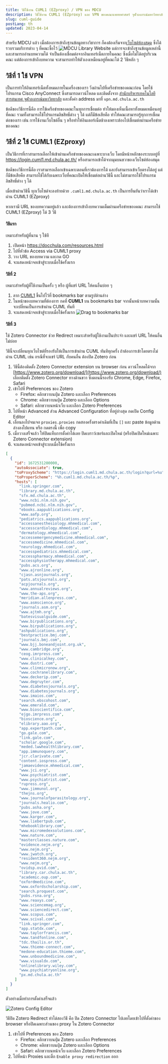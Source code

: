 ```yaml
---
title: วิธีใช้งาน CUML1 (EZproxy) / VPN ของ MDCU
description: วิธีใช้งาน CUML1 (EZproxy) และ VPN ของคณะแพทยศาสตร์ จุฬาลงกรณ์มหาวิทยาลัย (MDCU) สำหรับ นิสิต แพทย์ประจำบ้าน resident อาจารย์ staff เจ้าหน้าที่ บุคลากร
slug: cuml-guide
postLang: th
updated: 2023-04-14
---
```


สำหรับ MDCU แล้ว เมื่อต้องการเข้าถึงฐานข้อมูลทางวิชาการ ก็คงต้องเริ่มจาก[เว็บไซต์ห้องสมุด](http://library.md.chula.ac.th) ซึ่งได้รวบรวมบริการต่าง ๆ ที่คณะซื้อไว้
![MDCU Library Website](../2021-03-13-cuml-guide/library.md.chula.ac.th.webp)
แต่การจะเข้าถึงฐานข้อมูลเหล่านี้และสามารถอ่านบทความได้ จำเป็นต้องเชื่อมต่อจากอินเทอร์เน็ตภายในคณะ ซึ่งเมื่อไม่ได้อยู่บริเวณคณะ แต่ต้องการเข้าถึงบทความ จะสามารถทำให้ตัวเองเหมือนอยู่ที่คณะได้ 2 วิธีหลัก ๆ

## วิธีที่ 1 ใช้ VPN

เป็นการทำให้อินเทอร์เน็ตทั้งหมดภายในเครื่องของเรา วิ่งผ่านไปที่เครือข่ายของคณะก่อน โดยใช้โปรแกรม Cisco AnyConnect ซึ่งสามารถดาวน์โหลด และติดตั้งจาก [สำนักบริหารเทคโนโลยีสารสนเทศ จุฬาลงกรณ์มหาวิทยาลัย](https://www.it.chula.ac.th/service/cunet-vpn-service/) และตั้งค่า address มาที่ `vpn.md.chula.ac.th`

ข้อดีของวิธีการนี้คือ การใช้เครือข่ายของคณะในทุกการเชื่อมต่อ ทำให้มองเห็นเนื้อหาทั้งหมดเหมือนอยู่ที่คณะ รวมทั้งสามารถใช้โปรแกรมลิขสิทธิ์ต่าง ๆ ได้ แต่ก็มีข้อเสียคือ ทำให้คณะสามารถรู้ทุกการเชื่อมต่อของเรา เช่น การใช้งานเว็บไซต์อื่น ๆ หรือทำให้อินเตอร์เน็ตช้าลงเพราะต้องไปเชื่อมต่อผ่านเครือข่ายของคณะ

## วิธีที่ 2 ใช้ CUML1 (EZproxy)

เป็นวิธีการที่เราสามารถเลือกให้เข้าผ่านเครือข่ายของคณะเฉพาะบางเว็บ โดยมีหน้าหลักของระบบอยู่ที่ https://login.cuml1.md.chula.ac.th/ หรือสามารถเข้าได้จากมุมบนขวาของเว็บไซต์ห้องสมุด

ข้อดีของวิธีการนี้คือ เราสามารถเลือกเข้าเฉพาะตอนที่เราต้องการได้ และยังสามารถเข้าเว็บตรงได้อยู่ แต่ก็มีข้อเสียคือ สามารถใช้ได้กับเฉพาะเว็บที่คณะเปิดให้เชื่อมต่อผ่านวิธีนี้ และไม่สามารถใช้โปรแกรมลิขสิทธิ์ต่าง ๆ ได้

เมื่อเข้าผ่านวิธีนี้ ทุกเว็บไซต์จะลงท้ายด้วย `.cuml1.md.chula.ac.th` เป็นการยืนยันว่าเราได้เข้าผ่าน CUML1 (EZproxy)

หากเรามี URL ของบทความอยู่แล้ว และต้องการเข้าถึงบทความเต็มผ่านเครือข่ายของคณะ สามารถใช้ CUML1 (EZproxy) ได้ 3 วิธี

#### วิธีแรก

เหมาะสำหรับผู้ที่นาน ๆ ใช้ที

1. เปิดหน้า https://docchula.com/resources.html
1. ไปที่หัวข้อ Access via CUML1 proxy
1. วาง URL ของบทความ และกด GO
1. จะแสดงหน้าจอเข้าสู่ระบบเมื่อใช้ครั้งแรก

#### วิธีที่ 2

เหมาะสำหรับผู้ที่ใช้งานเป็นครั้ง ๆ หรือ ผู้ที่แชร์ URL ให้คนอื่นบ่อย ๆ

1. ลาก <a href="javascript:window.location.href='https://login.cuml1.md.chula.ac.th/login?qurl='+encodeURIComponent(document.location">CUML1</a> ขึ้นไปไว้ที่ bookmarks bar ตามรูปด้านล่าง
1. ในหน้าของบทความที่ต้องการ กดที่ **CUML1** บน bookmarks bar จากนั้นหน้าบทความนั้นจะเปลี่ยนเป็นการเข้าผ่าน CUML ทันที
1. จะแสดงหน้าจอเข้าสู่ระบบเมื่อใช้ครั้งแรก
   ![Drag to bookmarks bar](../2021-03-13-cuml-guide/drag.gif)

#### วิธีที่ 3

ใช้ Zotero Connector ช่วย Redirect เหมาะสำหรับผู้ใช้งานเป็นประจำ และแชร์ URL ให้คนอื่นไม่บ่อย

วิธีนี้จะเปลี่ยนทุกเว็บไซต์ที่รองรับให้เป็นการเข้าผ่าน CUML ทันทีทุกครั้ง ถ้าต้องการเข้าโดยตรงไม่ผ่าน CUML เช่น กรณีที่จะแชร์ URL กับคนอื่น ต้องปิด Zotero ก่อน

1. วิธีนี้ต้องติดตั้ง Zotero Connector extension บน browser ก่อน ดาวน์โหลดได้จาก [https://www.zotero.org/download/](https://www.zotero.org/download/) เลือกติดตั้ง Zotero Connector ทางด้านขวา ซึ่งตอนนี้รองรับ Chrome, Edge, Firefox, Safari
1. เข้าไปที่ Preferences ของ Zotero
   - Firefox: คลิกขวาบนปุ่ม Zotero และเลือก Preferences
   - Chrome: คลิกขวาบนปุ่ม Zotero และเลือก Options
   - Safari: คลิกขวาบนหน้าเว็บ และเลือก Zotero Preferences
1. ไปที่หน้า Advanced ส่วน Advanced Configuration ที่อยู่ล่างสุด กดเปิด Config Editor
1. เลื่อนลงไปจนเจอ `proxies.proxies` กดสองครั้งตรงค่าเดิมที่เป็น `[]` และ paste ข้อมูลด้านล่างลงไปแทน หรือ <clipboard-copy value="[{&#34;id&#34;:1672531200000,&#34;autoAssociate&#34;:true,&#34;toProxyScheme&#34;:&#34;https://login.cuml1.md.chula.ac.th/login?qurl=%u&#34;,&#34;toProperScheme&#34;:&#34;%h.cuml1.md.chula.ac.th/%p&#34;,&#34;hosts&#34;:[&#34;link.springer.com&#34;,&#34;library.md.chula.ac.th&#34;,&#34;sfx.md.chula.ac.th&#34;,&#34;www.ncbi.nlm.nih.gov&#34;,&#34;pubmed.ncbi.nlm.nih.gov&#34;,&#34;ebooks.aappublications.org&#34;,&#34;www.aafp.org&#34;,&#34;pediatrics.aappublications.org&#34;,&#34;accessanesthesiology.mhmedical.com&#34;,&#34;accesscardiology.mhmedical.com&#34;,&#34;dermatology.mhmedical.com&#34;,&#34;accessemergencymedicine.mhmedical.com&#34;,&#34;accessmedicine.mhmedical.com&#34;,&#34;neurology.mhmedical.com&#34;,&#34;accesspediatrics.mhmedical.com&#34;,&#34;accesspharmacy.mhmedical.com&#34;,&#34;accessphysiotherapy.mhmedical.com&#34;,&#34;pubs.acs.org&#34;,&#34;www.ajronline.org&#34;,&#34;cjasn.asnjournals.org&#34;,&#34;pats.atsjournals.org&#34;,&#34;acpjournals.org&#34;,&#34;www.annualreviews.org&#34;,&#34;www.the-aps.org&#34;,&#34;meridian.allenpress.com&#34;,&#34;www.asmscience.org&#34;,&#34;journals.asm.org&#34;,&#34;www.ajtmh.org&#34;,&#34;batesvisualguide.com&#34;,&#34;www.birpublications.org&#34;,&#34;www.birpublications.org&#34;,&#34;ashpublications.org&#34;,&#34;bestpractice.bmj.com&#34;,&#34;journals.bmj.com&#34;,&#34;www.bjj.boneandjoint.org.uk&#34;,&#34;www.cambridge.org&#34;,&#34;ceog.imrpress.com&#34;,&#34;www.clinicalkey.com&#34;,&#34;www.dustri.com&#34;,&#34;www.clinmicronow.org&#34;,&#34;www.cochranelibrary.com&#34;,&#34;www.deckerip.com&#34;,&#34;www.degruyter.com&#34;,&#34;www.diabetesjournals.org&#34;,&#34;www.diabetesjournals.org&#34;,&#34;www.imaios.com&#34;,&#34;search.ebscohost.com&#34;,&#34;www.emerald.com&#34;,&#34;www.bioscientifica.com&#34;,&#34;ejgo.imrpress.com&#34;,&#34;bioscience.org&#34;,&#34;elibrary.aao.org&#34;,&#34;app.expertpath.com&#34;,&#34;go.gale.com&#34;,&#34;link.gale.com&#34;,&#34;scholar.google.com&#34;,&#34;meded.lwwhealthlibrary.com&#34;,&#34;app.immunoquery.com&#34;,&#34;jcr.clarivate.com&#34;,&#34;content.iospress.com&#34;,&#34;jamaevidence.mhmedical.com&#34;,&#34;www.jci.org&#34;,&#34;www.psychiatrist.com&#34;,&#34;www.psychiatrist.com&#34;,&#34;rupress.org&#34;,&#34;www.jimmunol.org&#34;,&#34;thejns.org&#34;,&#34;www.journalofparasitology.org&#34;,&#34;journals.healio.com&#34;,&#34;pubs.asha.org&#34;,&#34;www.jove.com&#34;,&#34;www.karger.com&#34;,&#34;www.liebertpub.com&#34;,&#34;mhebooklibrary.com&#34;,&#34;www.micromedexsolutions.com&#34;,&#34;www.nature.com&#34;,&#34;masterclasses.nature.com&#34;,&#34;evidence.nejm.org&#34;,&#34;www.nejm.org&#34;,&#34;www.jwatch.org&#34;,&#34;resident360.nejm.org&#34;,&#34;www.nejm.org&#34;,&#34;ovidsp.ovid.com&#34;,&#34;library.car.chula.ac.th&#34;,&#34;academic.oup.com&#34;,&#34;oxfordmedicine.com&#34;,&#34;www.oxfordscholarship.com&#34;,&#34;search.proquest.com&#34;,&#34;pubs.rsna.org&#34;,&#34;www.reaxys.com&#34;,&#34;www.sciencemag.org&#34;,&#34;www.sciencedirect.com&#34;,&#34;www.scopus.com&#34;,&#34;www.scival.com&#34;,&#34;link.springer.com&#34;,&#34;app.statdx.com&#34;,&#34;www.taylorfrancis.com&#34;,&#34;www.tandfonline.com&#34;,&#34;tdc.thailis.or.th&#34;,&#34;www.thieme-connect.com&#34;,&#34;medone-education.thieme.com&#34;,&#34;www.unboundmedicine.com&#34;,&#34;www.visualdx.com&#34;,&#34;onlinelibrary.wiley.com&#34;,&#34;www.psychiatryonline.org&#34;,&#34;px.md.chula.ac.th&#34;]}]"><span class="text-blue-800 active:text-green-600">กดตรงนี้</span></clipboard-copy> เพื่อ copy
1. เมื่อวางเสร็จแล้ว ให้ปิดแท็บการตั้งค่าได้เลย ปิดเบราว์เซอร์และเปิดใหม่ (หรือปิดเปิดใหม่เฉพาะ Zotero Connector extension)
1. จะแสดงหน้าจอเข้าสู่ระบบเมื่อใช้ครั้งแรก

```json
[
  {
    "id": 1672531200000,
    "autoAssociate": true,
    "toProxyScheme": "https://login.cuml1.md.chula.ac.th/login?qurl=%u",
    "toProperScheme": "%h.cuml1.md.chula.ac.th/%p",
    "hosts": [
      "link.springer.com",
      "library.md.chula.ac.th",
      "sfx.md.chula.ac.th",
      "www.ncbi.nlm.nih.gov",
      "pubmed.ncbi.nlm.nih.gov",
      "ebooks.aappublications.org",
      "www.aafp.org",
      "pediatrics.aappublications.org",
      "accessanesthesiology.mhmedical.com",
      "accesscardiology.mhmedical.com",
      "dermatology.mhmedical.com",
      "accessemergencymedicine.mhmedical.com",
      "accessmedicine.mhmedical.com",
      "neurology.mhmedical.com",
      "accesspediatrics.mhmedical.com",
      "accesspharmacy.mhmedical.com",
      "accessphysiotherapy.mhmedical.com",
      "pubs.acs.org",
      "www.ajronline.org",
      "cjasn.asnjournals.org",
      "pats.atsjournals.org",
      "acpjournals.org",
      "www.annualreviews.org",
      "www.the-aps.org",
      "meridian.allenpress.com",
      "www.asmscience.org",
      "journals.asm.org",
      "www.ajtmh.org",
      "batesvisualguide.com",
      "www.birpublications.org",
      "www.birpublications.org",
      "ashpublications.org",
      "bestpractice.bmj.com",
      "journals.bmj.com",
      "www.bjj.boneandjoint.org.uk",
      "www.cambridge.org",
      "ceog.imrpress.com",
      "www.clinicalkey.com",
      "www.dustri.com",
      "www.clinmicronow.org",
      "www.cochranelibrary.com",
      "www.deckerip.com",
      "www.degruyter.com",
      "www.diabetesjournals.org",
      "www.diabetesjournals.org",
      "www.imaios.com",
      "search.ebscohost.com",
      "www.emerald.com",
      "www.bioscientifica.com",
      "ejgo.imrpress.com",
      "bioscience.org",
      "elibrary.aao.org",
      "app.expertpath.com",
      "go.gale.com",
      "link.gale.com",
      "scholar.google.com",
      "meded.lwwhealthlibrary.com",
      "app.immunoquery.com",
      "jcr.clarivate.com",
      "content.iospress.com",
      "jamaevidence.mhmedical.com",
      "www.jci.org",
      "www.psychiatrist.com",
      "www.psychiatrist.com",
      "rupress.org",
      "www.jimmunol.org",
      "thejns.org",
      "www.journalofparasitology.org",
      "journals.healio.com",
      "pubs.asha.org",
      "www.jove.com",
      "www.karger.com",
      "www.liebertpub.com",
      "mhebooklibrary.com",
      "www.micromedexsolutions.com",
      "www.nature.com",
      "masterclasses.nature.com",
      "evidence.nejm.org",
      "www.nejm.org",
      "www.jwatch.org",
      "resident360.nejm.org",
      "www.nejm.org",
      "ovidsp.ovid.com",
      "library.car.chula.ac.th",
      "academic.oup.com",
      "oxfordmedicine.com",
      "www.oxfordscholarship.com",
      "search.proquest.com",
      "pubs.rsna.org",
      "www.reaxys.com",
      "www.sciencemag.org",
      "www.sciencedirect.com",
      "www.scopus.com",
      "www.scival.com",
      "link.springer.com",
      "app.statdx.com",
      "www.taylorfrancis.com",
      "www.tandfonline.com",
      "tdc.thailis.or.th",
      "www.thieme-connect.com",
      "medone-education.thieme.com",
      "www.unboundmedicine.com",
      "www.visualdx.com",
      "onlinelibrary.wiley.com",
      "www.psychiatryonline.org",
      "px.md.chula.ac.th"
    ]
  }
]
```

ตัวอย่างเมื่อทำการตั้งค่าเสร็จแล้ว

![Zotero Config Editor](../2021-03-13-cuml-guide/zotero_config_editor.png)

วิธีปิด Zotero Redirect ทำได้สองวิธี คือ ปิด Zotero Connector ไปเลยโดยเข้าไปที่ตั้งค่าของ browser หรือปิดเฉพาะส่วนของ proxy ใน Zotero Connector

1. เข้าไปที่ Preferences ของ Zotero
   - Firefox: คลิกขวาบนปุ่ม Zotero และเลือก Preferences
   - Chrome: คลิกขวาบนปุ่ม Zotero และเลือก Options
   - Safari: คลิกขวาบนหน้าเว็บ และเลือก Zotero Preferences
1. ไปที่หน้า Proxies และติ๊ก `Enable proxy redirection` ออก
